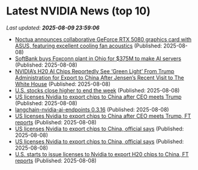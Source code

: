 # Latest NVIDIA News (top 10)
_Last updated: **2025-08-09 23:59:06**_

- [Noctua announces collaborative GeForce RTX 5080 graphics card with ASUS, featuring excellent cooling fan acoustics](https://www.idownloadblog.com/2025/08/08/noctua-x-asus-geforce-rtx-5080-graphics-card/) (Published: 2025-08-08)
- [SoftBank buys Foxconn plant in Ohio for $375M to make AI servers](https://siliconangle.com/2025/08/08/softbank-buys-foxconn-plant-ohio-375m-make-ai-servers/) (Published: 2025-08-08)
- [NVIDIA’s H20 AI Chips Reportedly See ‘Green Light’ From Trump Administration for Export to China After Jensen’s Recent Visit to The White House](https://wccftech.com/nvidia-h20-ai-chips-reportedly-gets-the-green-light-from-the-trump-administration-for-export-to-china/) (Published: 2025-08-08)
- [U.S. stocks close higher to end the week](https://www.thestar.com.my/news/world/2025/08/09/us-stocks-close-higher-to-end-the-week) (Published: 2025-08-08)
- [US licenses Nvidia to export chips to China after CEO meets Trump](https://biztoc.com/x/a521a3ba15549f78) (Published: 2025-08-08)
- [langchain-nvidia-ai-endpoints 0.3.16](https://pypi.org/project/langchain-nvidia-ai-endpoints/0.3.16/) (Published: 2025-08-08)
- [US licenses Nvidia to export chips to China after CEO meets Trump, FT reports](https://consent.yahoo.com/v2/collectConsent?sessionId=1_cc-session_01f109c4-0227-4e68-a017-c18528c4f60b) (Published: 2025-08-08)
- [US licenses Nvidia to export chips to China, official says](https://consent.yahoo.com/v2/collectConsent?sessionId=1_cc-session_1d07d56c-dce3-4cd9-8bfd-4979b3eb6d8f) (Published: 2025-08-08)
- [US licenses Nvidia to export chips to China, official says](https://finance.yahoo.com/news/us-licenses-nvidia-export-chips-221538938.html) (Published: 2025-08-08)
- [U.S. starts to issue licenses to Nvidia to export H20 chips to China, FT reports](https://thefly.com/permalinks/entry.php/id4180270/NVDA-US-starts-to-issue-licenses-to-Nvidia-to-export-H-chips-to-China-FT-reports) (Published: 2025-08-08)
